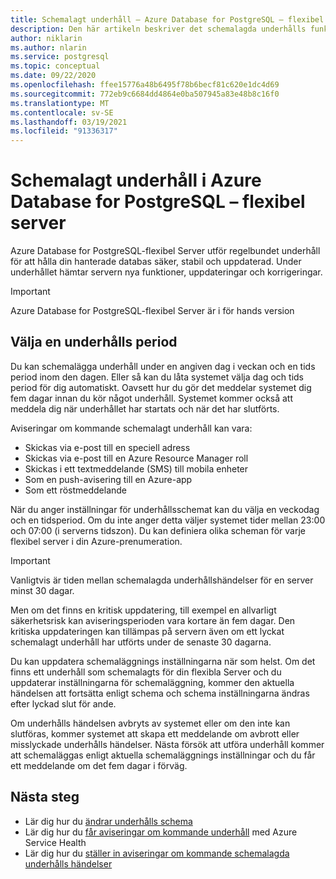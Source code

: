 ```yaml
---
title: Schemalagt underhåll – Azure Database for PostgreSQL – flexibel Server
description: Den här artikeln beskriver det schemalagda underhålls funktionen i Azure Database for PostgreSQL-flexibel Server.
author: niklarin
ms.author: nlarin
ms.service: postgresql
ms.topic: conceptual
ms.date: 09/22/2020
ms.openlocfilehash: ffee15776a48b6495f78b6becf81c620e1dc4d69
ms.sourcegitcommit: 772eb9c6684dd4864e0ba507945a83e48b8c16f0
ms.translationtype: MT
ms.contentlocale: sv-SE
ms.lasthandoff: 03/19/2021
ms.locfileid: "91336317"
---
```

# <a name="scheduled-maintenance-in-azure-database-for-postgresql--flexible-server"></a>Schemalagt underhåll i Azure Database for PostgreSQL – flexibel server
 
Azure Database for PostgreSQL-flexibel Server utför regelbundet underhåll för att hålla din hanterade databas säker, stabil och uppdaterad. Under underhållet hämtar servern nya funktioner, uppdateringar och korrigeringar.
 
> [!IMPORTANT]
> Azure Database for PostgreSQL-flexibel Server är i för hands version
 
## <a name="selecting-a-maintenance-window"></a>Välja en underhålls period
 
Du kan schemalägga underhåll under en angiven dag i veckan och en tids period inom den dagen. Eller så kan du låta systemet välja dag och tids period för dig automatiskt. Oavsett hur du gör det meddelar systemet dig fem dagar innan du kör något underhåll. Systemet kommer också att meddela dig när underhållet har startats och när det har slutförts.
 
Aviseringar om kommande schemalagt underhåll kan vara:
 
* Skickas via e-post till en speciell adress
* Skickas via e-post till en Azure Resource Manager roll
* Skickas i ett textmeddelande (SMS) till mobila enheter
* Som en push-avisering till en Azure-app
* Som ett röstmeddelande
 
När du anger inställningar för underhållsschemat kan du välja en veckodag och en tidsperiod. Om du inte anger detta väljer systemet tider mellan 23:00 och 07:00 (i serverns tidszon). Du kan definiera olika scheman för varje flexibel server i din Azure-prenumeration. 
 
> [!IMPORTANT]
> Vanligtvis är tiden mellan schemalagda underhållshändelser för en server minst 30 dagar.
>
> Men om det finns en kritisk uppdatering, till exempel en allvarligt säkerhetsrisk kan aviseringsperioden vara kortare än fem dagar. Den kritiska uppdateringen kan tillämpas på servern även om ett lyckat schemalagt underhåll har utförts under de senaste 30 dagarna.

Du kan uppdatera schemaläggnings inställningarna när som helst. Om det finns ett underhåll som schemalagts för din flexibla Server och du uppdaterar inställningarna för schemaläggning, kommer den aktuella händelsen att fortsätta enligt schema och schema inställningarna ändras efter lyckad slut för ande. 

Om underhålls händelsen avbryts av systemet eller om den inte kan slutföras, kommer systemet att skapa ett meddelande om avbrott eller misslyckade underhålls händelser. Nästa försök att utföra underhåll kommer att schemaläggas enligt aktuella schemaläggnings inställningar och du får ett meddelande om det fem dagar i förväg.
 
## <a name="next-steps"></a>Nästa steg
 
* Lär dig hur du [ändrar underhålls schema](how-to-maintenance-portal.md)
* Lär dig hur du [får aviseringar om kommande underhåll](../../service-health/service-notifications.md) med Azure Service Health
* Lär dig hur du [ställer in aviseringar om kommande schemalagda underhålls händelser](../../service-health/resource-health-alert-monitor-guide.md)
